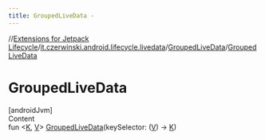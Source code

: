 ```yaml
---
title: GroupedLiveData -
---
```

//[Extensions for Jetpack Lifecycle](../../index.html)/[it.czerwinski.android.lifecycle.livedata](../index.html)/[GroupedLiveData](index.html)/[GroupedLiveData](-grouped-live-data.html)



# GroupedLiveData  
[androidJvm]  
Content  
fun <[K](index.html), [V](index.html)> [GroupedLiveData](-grouped-live-data.html)(keySelector: ([V](index.html)) -> [K](index.html))  




